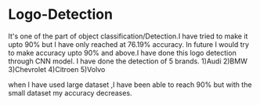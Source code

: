 # Logo-Detection
It's one of the part of object classification/Detection.I have tried to make it upto 90% but I have only reached at 76.19% accuracy.
In future I would try to make accuracy upto 90% and above.I have done this logo detection through CNN model. I have done the detection of 5 brands.
1)Audi
2)BMW
3)Chevrolet
4)Citroen
5)Volvo

when I have used large dataset ,I have been able to reach 90% but with the small dataset my accuracy decreases.
